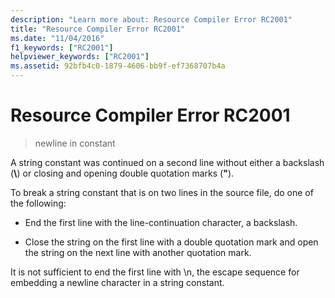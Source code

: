 ```yaml
---
description: "Learn more about: Resource Compiler Error RC2001"
title: "Resource Compiler Error RC2001"
ms.date: "11/04/2016"
f1_keywords: ["RC2001"]
helpviewer_keywords: ["RC2001"]
ms.assetid: 92bfb4c0-1879-4606-bb9f-ef7368707b4a
---
```

# Resource Compiler Error RC2001

> newline in constant

A string constant was continued on a second line without either a backslash (**\\**) or closing and opening double quotation marks (**"**).

To break a string constant that is on two lines in the source file, do one of the following:

- End the first line with the line-continuation character, a backslash.

- Close the string on the first line with a double quotation mark and open the string on the next line with another quotation mark.

It is not sufficient to end the first line with \n, the escape sequence for embedding a newline character in a string constant.
